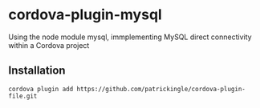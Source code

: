 # cordova-plugin-mysql

Using the node module mysql, immplementing MySQL direct connectivity within a Cordova project


## Installation

    cordova plugin add https://github.com/patrickingle/cordova-plugin-file.git

